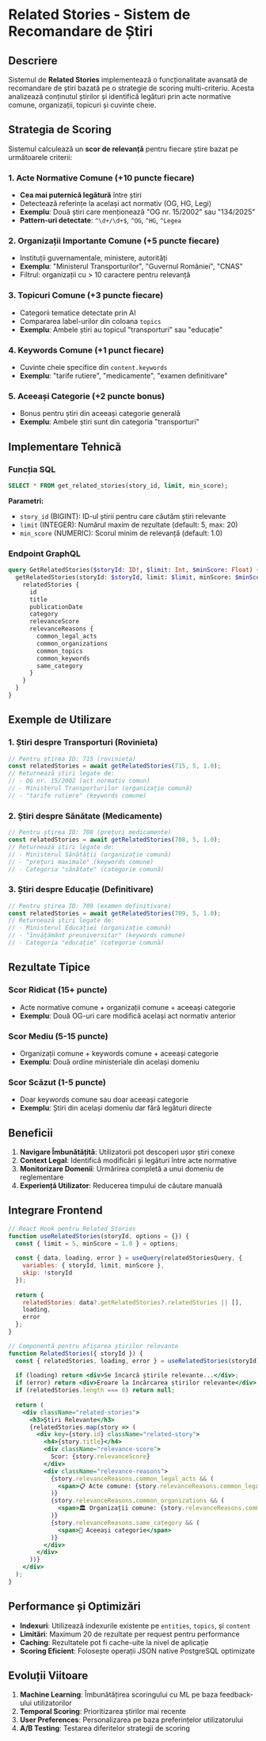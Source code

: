 # Related Stories - Sistem de Recomandare de Știri

## Descriere

Sistemul de **Related Stories** implementează o funcționalitate avansată de recomandare de știri bazată pe o strategie de scoring multi-criteriu. Acesta analizează conținutul știrilor și identifică legături prin acte normative comune, organizații, topicuri și cuvinte cheie.

## Strategia de Scoring

Sistemul calculează un **scor de relevanță** pentru fiecare știre bazat pe următoarele criterii:

### 1. Acte Normative Comune (+10 puncte fiecare)
- **Cea mai puternică legătură** între știri
- Detectează referințe la același act normativ (OG, HG, Legi)
- **Exemplu**: Două știri care menționează "OG nr. 15/2002" sau "134/2025"
- **Pattern-uri detectate**: `^\d+/\d+$`, `^OG`, `^HG`, `^Legea`

### 2. Organizații Importante Comune (+5 puncte fiecare)
- Instituții guvernamentale, ministere, autorități
- **Exemplu**: "Ministerul Transporturilor", "Guvernul României", "CNAS"
- Filtrul: organizații cu > 10 caractere pentru relevanță

### 3. Topicuri Comune (+3 puncte fiecare)
- Categorii tematice detectate prin AI
- Compararea label-urilor din coloana `topics`
- **Exemplu**: Ambele știri au topicul "transporturi" sau "educație"

### 4. Keywords Comune (+1 punct fiecare)
- Cuvinte cheie specifice din `content.keywords`
- **Exemplu**: "tarife rutiere", "medicamente", "examen definitivare"

### 5. Aceeași Categorie (+2 puncte bonus)
- Bonus pentru știri din aceeași categorie generală
- **Exemplu**: Ambele știri sunt din categoria "transporturi"

## Implementare Tehnică

### Funcția SQL
```sql
SELECT * FROM get_related_stories(story_id, limit, min_score);
```

**Parametri:**
- `story_id` (BIGINT): ID-ul știrii pentru care căutăm știri relevante
- `limit` (INTEGER): Numărul maxim de rezultate (default: 5, max: 20)
- `min_score` (NUMERIC): Scorul minim de relevanță (default: 1.0)

### Endpoint GraphQL
```graphql
query GetRelatedStories($storyId: ID!, $limit: Int, $minScore: Float) {
  getRelatedStories(storyId: $storyId, limit: $limit, minScore: $minScore) {
    relatedStories {
      id
      title
      publicationDate
      category
      relevanceScore
      relevanceReasons {
        common_legal_acts
        common_organizations
        common_topics
        common_keywords
        same_category
      }
    }
  }
}
```

## Exemple de Utilizare

### 1. Știri despre Transporturi (Rovinieta)
```javascript
// Pentru știrea ID: 715 (rovinieta)
const relatedStories = await getRelatedStories(715, 5, 1.0);
// Returnează știri legate de:
// - OG nr. 15/2002 (act normativ comun)
// - Ministerul Transporturilor (organizație comună)
// - "tarife rutiere" (keywords comune)
```

### 2. Știri despre Sănătate (Medicamente)
```javascript
// Pentru știrea ID: 708 (prețuri medicamente)
const relatedStories = await getRelatedStories(708, 5, 1.0);
// Returnează știri legate de:
// - Ministerul Sănătății (organizație comună)
// - "prețuri maximale" (keywords comune)
// - Categoria "sănătate" (categorie comună)
```

### 3. Știri despre Educație (Definitivare)
```javascript
// Pentru știrea ID: 709 (examen definitivare)
const relatedStories = await getRelatedStories(709, 5, 1.0);
// Returnează știri legate de:
// - Ministerul Educației (organizație comună)
// - "învățământ preuniversitar" (keywords comune)
// - Categoria "educație" (categorie comună)
```

## Rezultate Tipice

### Scor Ridicat (15+ puncte)
- Acte normative comune + organizații comune + aceeași categorie
- **Exemplu**: Două OG-uri care modifică același act normativ anterior

### Scor Mediu (5-15 puncte)
- Organizații comune + keywords comune + aceeași categorie
- **Exemplu**: Două ordine ministeriale din același domeniu

### Scor Scăzut (1-5 puncte)
- Doar keywords comune sau doar aceeași categorie
- **Exemplu**: Știri din același domeniu dar fără legături directe

## Beneficii

1. **Navigare Îmbunătățită**: Utilizatorii pot descoperi ușor știri conexe
2. **Context Legal**: Identifică modificări și legături între acte normative
3. **Monitorizare Domenii**: Urmărirea completă a unui domeniu de reglementare
4. **Experiență Utilizator**: Reducerea timpului de căutare manuală

## Integrare Frontend

```jsx
// React Hook pentru Related Stories
function useRelatedStories(storyId, options = {}) {
  const { limit = 5, minScore = 1.0 } = options;
  
  const { data, loading, error } = useQuery(relatedStoriesQuery, {
    variables: { storyId, limit, minScore },
    skip: !storyId
  });
  
  return {
    relatedStories: data?.getRelatedStories?.relatedStories || [],
    loading,
    error
  };
}

// Componentă pentru afișarea știrilor relevante
function RelatedStories({ storyId }) {
  const { relatedStories, loading, error } = useRelatedStories(storyId);
  
  if (loading) return <div>Se încarcă știrile relevante...</div>;
  if (error) return <div>Eroare la încărcarea știrilor relevante</div>;
  if (relatedStories.length === 0) return null;
  
  return (
    <div className="related-stories">
      <h3>Știri Relevante</h3>
      {relatedStories.map(story => (
        <div key={story.id} className="related-story">
          <h4>{story.title}</h4>
          <div className="relevance-score">
            Scor: {story.relevanceScore}
          </div>
          <div className="relevance-reasons">
            {story.relevanceReasons.common_legal_acts && (
              <span>📋 Acte comune: {story.relevanceReasons.common_legal_acts.join(', ')}</span>
            )}
            {story.relevanceReasons.common_organizations && (
              <span>🏛️ Organizații comune: {story.relevanceReasons.common_organizations.join(', ')}</span>
            )}
            {story.relevanceReasons.same_category && (
              <span>📂 Aceeași categorie</span>
            )}
          </div>
        </div>
      ))}
    </div>
  );
}
```

## Performance și Optimizări

- **Indexuri**: Utilizează indexurile existente pe `entities`, `topics`, și `content`
- **Limitări**: Maximum 20 de rezultate per request pentru performance
- **Caching**: Rezultatele pot fi cache-uite la nivel de aplicație
- **Scoring Eficient**: Folosește operații JSON native PostgreSQL optimizate

## Evoluții Viitoare

1. **Machine Learning**: Îmbunătățirea scoringului cu ML pe baza feedback-ului utilizatorilor
2. **Temporal Scoring**: Prioritizarea știrilor mai recente
3. **User Preferences**: Personalizarea pe baza preferințelor utilizatorului
4. **A/B Testing**: Testarea diferitelor strategii de scoring
